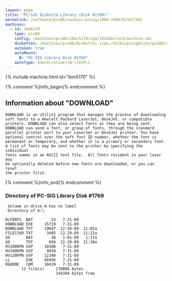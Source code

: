 ```yaml
---
layout: page
title: "PC-SIG Diskette Library (Disk #1769)"
permalink: /software/pcx86/sw/misc/pcsig/1000-1999/DISK1769/
machines:
  - id: ibm5170
    type: pcx86
    config: /machines/pcx86/ibm/5170/cga/1024kb/rev3/machine.xml
    diskettes: /machines/pcx86/diskettes.json,/disks/pcsigdisks/pcx86/diskettes.json
    autoGen: true
    autoMount:
      B: "PC-SIG Library Disk #1769"
    autoType: $date\r$time\rB:\rDIR\r
---
```


{% include machine.html id="ibm5170" %}

{% comment %}info_begin{% endcomment %}

## Information about "DOWNLOAD"

    DOWNLOAD is an utility program that manages the process of downloading
    soft fonts to a Hewlett Packard LaserJet, DeskJet, or compatible
    printers. DOWNLOAD can also select fonts as they are being sent.
    DOWNLOAD can send a font, or group of fonts, through the standard
    parallel printer port to your LaserJet or DeskJet printer. You have
    optional control over the soft font ID number, whether the font is
    permanent or temporary, and whether it is a primary or secondary font.
    A list of fonts may be sent to the printer by specifying the individual
    fonts names in an ASCII text file.  All fonts resident in your laser may
    be optionally deleted before new fonts are downloaded, or you can reset
    the printer first.
{% comment %}info_end{% endcomment %}


### Directory of PC-SIG Library Disk #1769

     Volume in drive A has no label
     Directory of A:\

    DLFONTS  BAT        53   7-31-89
    DOWNLOAD EXE     15719   7-31-89
    DOWNLOAD TXT     19647  12-20-89  11:05a
    FILE1769 TXT      3405  12-20-89  11:22a
    GO       BAT        38   1-01-80   1:37a
    GO       TXT       694  12-20-89  11:30a
    HV100BPN USP     10106   7-31-89
    HV100RPN USP      9939   7-31-89
    HV120RPN USP     12340   7-31-89
    LL       EXE     88496   7-31-89
    README   COM     10429   7-31-89
           11 file(s)     170866 bytes
                          144384 bytes free
